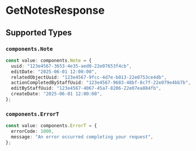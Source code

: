 # GetNotesResponse


## Supported Types

### `components.Note`

```typescript
const value: components.Note = {
  uuid: "123e4567-3653-4e35-aed0-22e07653f4cb",
  editDate: "2025-06-01 12:00:00",
  relatedObjectUuid: "123e4567-9fcc-4d7e-b013-22e0753ce4db",
  actionCompletedByStaffUuid: "123e4567-9683-48bf-8c7f-22e079e4bb7b",
  editByStaffUuid: "123e4567-4067-45a7-8206-22e07ea884fb",
  createDate: "2025-06-01 12:00:00",
};
```

### `components.ErrorT`

```typescript
const value: components.ErrorT = {
  errorCode: 1000,
  message: "An error occurred completing your request",
};
```

